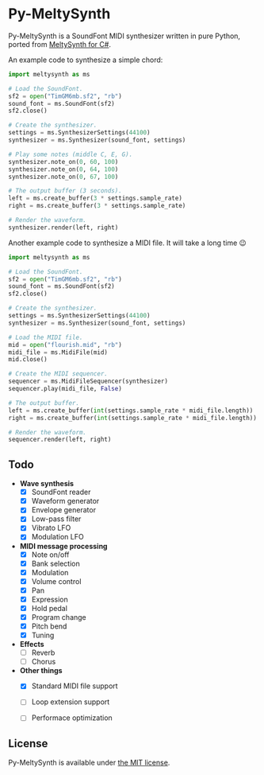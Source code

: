 # Py-MeltySynth

Py-MeltySynth is a SoundFont MIDI synthesizer written in pure Python, ported from [MeltySynth for C#](https://github.com/sinshu/meltysynth).

An example code to synthesize a simple chord:

```python
import meltysynth as ms

# Load the SoundFont.
sf2 = open("TimGM6mb.sf2", "rb")
sound_font = ms.SoundFont(sf2)
sf2.close()

# Create the synthesizer.
settings = ms.SynthesizerSettings(44100)
synthesizer = ms.Synthesizer(sound_font, settings)

# Play some notes (middle C, E, G).
synthesizer.note_on(0, 60, 100)
synthesizer.note_on(0, 64, 100)
synthesizer.note_on(0, 67, 100)

# The output buffer (3 seconds).
left = ms.create_buffer(3 * settings.sample_rate)
right = ms.create_buffer(3 * settings.sample_rate)

# Render the waveform.
synthesizer.render(left, right)
```

Another example code to synthesize a MIDI file. It will take a long time 😉

```python
import meltysynth as ms

# Load the SoundFont.
sf2 = open("TimGM6mb.sf2", "rb")
sound_font = ms.SoundFont(sf2)
sf2.close()

# Create the synthesizer.
settings = ms.SynthesizerSettings(44100)
synthesizer = ms.Synthesizer(sound_font, settings)

# Load the MIDI file.
mid = open("flourish.mid", "rb")
midi_file = ms.MidiFile(mid)
mid.close()

# Create the MIDI sequencer.
sequencer = ms.MidiFileSequencer(synthesizer)
sequencer.play(midi_file, False)

# The output buffer.
left = ms.create_buffer(int(settings.sample_rate * midi_file.length))
right = ms.create_buffer(int(settings.sample_rate * midi_file.length))

# Render the waveform.
sequencer.render(left, right)
```



## Todo

* __Wave synthesis__
    - [x] SoundFont reader
    - [x] Waveform generator
    - [x] Envelope generator
    - [x] Low-pass filter
    - [x] Vibrato LFO
    - [x] Modulation LFO
* __MIDI message processing__
    - [x] Note on/off
    - [x] Bank selection
    - [x] Modulation
    - [x] Volume control
    - [x] Pan
    - [x] Expression
    - [x] Hold pedal
    - [x] Program change
    - [x] Pitch bend
    - [x] Tuning
* __Effects__
    - [ ] Reverb
    - [ ] Chorus
* __Other things__
    - [x] Standard MIDI file support
    - [ ] Loop extension support
    - [ ] Performace optimization



## License

Py-MeltySynth is available under [the MIT license](LICENSE.txt).
